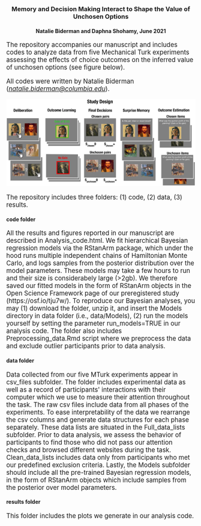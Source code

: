 <center> <h3>Memory and Decision Making Interact to Shape the Value of Unchosen Options</h3> </center>
<center> <h4>Natalie Biderman and Daphna Shohamy, June 2021</center> </h4>
  
  
<span style="font-size:1.2em;">
The repository accompanies our manuscript and includes codes to analyze data from five Mechanical Turk experiments assessing the effects of choice outcomes on the inferred value of unchosen options (see figure below).  

All codes were written by Natalie Biderman (*natalie.biderman@columbia.edu*).  

</span>

![Figure1. Experimental design](results/Plots/Figure1.png)  
\
<span style="font-size:1.2em;">
The repository includes three folders: (1) code, (2) data, (3) results.  

</span>

#### code folder
<span style="font-size:1.2em;">
All the results and figures reported in our manuscript are described in Analysis_code.html.   
We fit hierarchical Bayesian regression models via the RStanArm package, which under the hood runs multiple independent chains of Hamiltonian Monte Carlo, and logs samples from the posterior distribution over the model parameters. These models may take a few hours to run and their size is considerabely large (>2gb). We therefore saved our fitted models in the form of RStanArm objects in the Open Science Framework page of our preregistered study (https://osf.io/tju7w/). To reproduce our Bayesian analyses, you may (1) download the folder, unzip it, and insert the Models directory in data folder (i.e., data/Models), (2) run the models yourself by setting the parameter run_models=TRUE in our analysis code. 
The folder also includes Preprocessing_data.Rmd script where we preprocess the data and exclude outlier participants prior to data analysis.   

</span> 


#### data folder
<span style="font-size:1.2em;">
Data collected from our five MTurk experiments appear in csv_files subfolder. The folder includes experimental data as well as a record of participants' interactions with their computer which we use to measure their attention throughout the task.   
The raw csv files include data from all phases of the experiments. To ease interpretability of the data we rearrange the csv columns and generate data structures for each phase separately. These data lists are situated in the Full_data_lists subfolder. Prior to data analysis, we assess the behavior of participants to find those who did not pass our attention checks and browsed different websites during the task. Clean_data_lists includes data only from participants who met our predefined exclusion criteria.  
Lastly, the Models subfolder should include all the pre-trained Bayesian regression models, in the form of RStanArm objects which include samples from the posterior over model parameters.  

</span>


#### results folder 
<span style="font-size:1.2em;">
This folder includes the plots we generate in our analysis code.  
</span>

